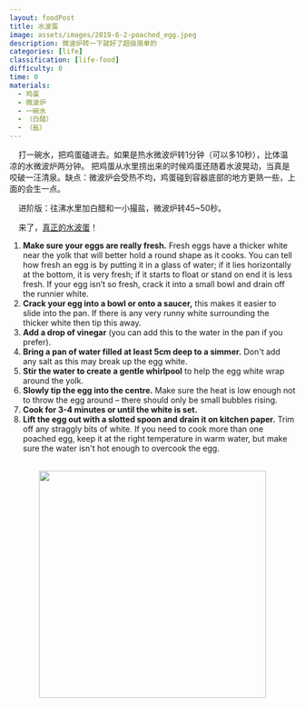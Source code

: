 ```yaml
---
layout: foodPost
title: 水波蛋
image: assets/images/2019-6-2-poached_egg.jpeg
description: 微波炉转一下就好了超级简单的
categories: [life]
classification: [life-food]
difficulty: 0
time: 0
materials:
  - 鸡蛋
  - 微波炉
  - 一碗水
  - （白醋）
  - （盐）
---
```



&#160; &#160; 打一碗水，把鸡蛋磕进去。如果是热水微波炉转1分钟（可以多10秒），比体温凉的水微波炉两分钟。
把鸡蛋从水里捞出来的时候鸡蛋还随着水波晃动，当真是咬破一汪清泉。缺点：微波炉会受热不均，鸡蛋碰到容器底部的地方更熟一些，上面的会生一点。

&#160; &#160; 进阶版：往沸水里加白醋和一小撮盐，微波炉转45~50秒。

&#160; &#160; 来了，[真正的水波蛋][real-poached-egg]！
1. **Make sure your eggs are really fresh.** Fresh eggs have a thicker white near the yolk that will better hold a round shape as it cooks. You can tell how fresh an egg is by putting it in a glass of water; if it lies horizontally at the bottom, it is very fresh; if it starts to float or stand on end it is less fresh. If your egg isn’t so fresh, crack it into a small bowl and drain off the runnier white.
2. **Crack your egg into a bowl or onto a saucer,** this makes it easier to slide into the pan. If there is any very runny white surrounding the thicker white then tip this away.
3. **Add a drop of vinegar** (you can add this to the water in the pan if you prefer).
4. **Bring a pan of water filled at least 5cm deep to a simmer.** Don't add any salt as this may break up the egg white.
5. **Stir the water to create a gentle whirlpool** to help the egg white wrap around the yolk.
6. **Slowly tip the egg into the centre.** Make sure the heat is low enough not to throw the egg around – there should only be small bubbles rising.
7. **Cook for 3-4 minutes or until the white is set.**
8. **Lift the egg out with a slotted spoon and drain it on kitchen paper.** Trim off any straggly bits of white. If you need to cook more than one poached egg, keep it at the right temperature in warm water, but make sure the water isn't hot enough to overcook the egg.

<br>
<div align="center"><img src="{{site.baseurl}}/{{page.image}}" width="400"></div>

[real-poached-egg]: https://www.bbcgoodfood.com/videos/techniques/how-poach-egg
